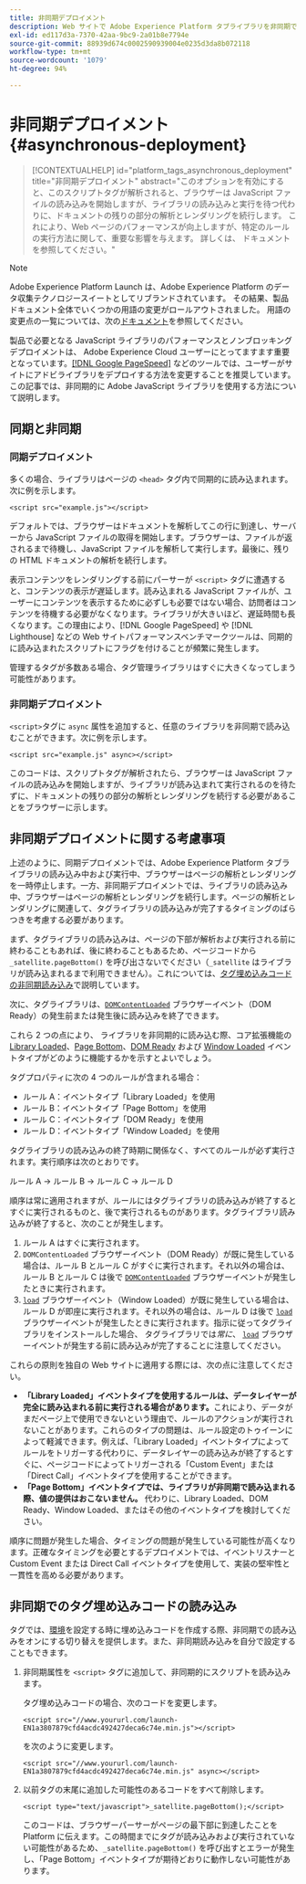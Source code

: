 ```yaml
---
title: 非同期デプロイメント
description: Web サイトで Adobe Experience Platform タブライブラリを非同期でデプロイする方法について説明します。
exl-id: ed117d3a-7370-42aa-9bc9-2a01b8e7794e
source-git-commit: 88939d674c0002590939004e0235d3da8b072118
workflow-type: tm+mt
source-wordcount: '1079'
ht-degree: 94%

---
```


# 非同期デプロイメント {#asynchronous-deployment}

>[!CONTEXTUALHELP]
>id="platform_tags_asynchronous_deployment"
>title="非同期デプロイメント"
>abstract="このオプションを有効にすると、このスクリプトタグが解析されると、ブラウザーは JavaScript ファイルの読み込みを開始しますが、ライブラリの読み込みと実行を待つ代わりに、ドキュメントの残りの部分の解析とレンダリングを続行します。 これにより、Web ページのパフォーマンスが向上しますが、特定のルールの実行方法に関して、重要な影響を与えます。 詳しくは、 ドキュメント を参照してください。"

>[!NOTE]
>
>Adobe Experience Platform Launch は、Adobe Experience Platform のデータ収集テクノロジースイートとしてリブランドされています。 その結果、製品ドキュメント全体でいくつかの用語の変更がロールアウトされました。 用語の変更点の一覧については、次の[ドキュメント](../../term-updates.md)を参照してください。

製品で必要となる JavaScript ライブラリのパフォーマンスとノンブロッキングデプロイメントは、 Adobe Experience Cloud ユーザーにとってますます重要となっています。[[!DNL Google PageSpeed]](https://developers.google.com/speed/pagespeed/insights/) などのツールでは、ユーザーがサイトにアドビライブラリをデプロイする方法を変更することを推奨しています。この記事では、非同期的に Adobe JavaScript ライブラリを使用する方法について説明します。

## 同期と非同期

### 同期デプロイメント

多くの場合、ライブラリはページの `<head>` タグ内で同期的に読み込まれます。次に例を示します。

```markup
<script src="example.js"></script>
```

デフォルトでは、ブラウザーはドキュメントを解析してこの行に到達し、サーバーから JavaScript ファイルの取得を開始します。ブラウザーは、ファイルが返されるまで待機し、JavaScript ファイルを解析して実行します。最後に、残りの HTML ドキュメントの解析を続行します。

表示コンテンツをレンダリングする前にパーサーが `<script>` タグに遭遇すると、コンテンツの表示が遅延します。読み込まれる JavaScript ファイルが、ユーザーにコンテンツを表示するために必ずしも必要ではない場合、訪問者はコンテンツを待機する必要がなくなります。ライブラリが大きいほど、遅延時間も長くなります。この理由により、[!DNL Google PageSpeed] や [!DNL Lighthouse] などの Web サイトパフォーマンスベンチマークツールは、同期的に読み込まれたスクリプトにフラグを付けることが頻繁に発生します。

管理するタグが多数ある場合、タグ管理ライブラリはすぐに大きくなってしまう可能性があります。

### 非同期デプロイメント

`<script>`タグに `async` 属性を追加すると、任意のライブラリを非同期で読み込むことができます。次に例を示します。

```markup
<script src="example.js" async></script>
```

このコードは、スクリプトタグが解析されたら、ブラウザーは JavaScript ファイルの読み込みを開始しますが、ライブラリが読み込まれて実行されるのを待たずに、ドキュメントの残りの部分の解析とレンダリングを続行する必要があることをブラウザーに示します。

## 非同期デプロイメントに関する考慮事項

上述のように、同期デプロイメントでは、Adobe Experience Platform タブライブラリの読み込み中および実行中、ブラウザーはページの解析とレンダリングを一時停止します。一方、非同期デプロイメントでは、ライブラリの読み込み中、ブラウザーはページの解析とレンダリングを続行します。ページの解析とレンダリングに関連して、タグライブラリの読み込みが完了するタイミングのばらつきを考慮する必要があります。

まず、タグライブラリの読み込みは、ページの下部が解析および実行される前に終わることもあれば、後に終わることもあるため、ページコードから `_satellite.pageBottom()` を呼び出さないでください（`_satellite` はライブラリが読み込まれるまで利用できません）。これについては、[タグ埋め込みコードの非同期読み込み](#loading-the-tags-embed-code-asynchronously)で説明しています。

次に、タグライブラリは、[`DOMContentLoaded`](https://developer.mozilla.org/ja-JP/docs/Web/Events/DOMContentLoaded) ブラウザーイベント（DOM Ready）の発生前または発生後に読み込みを終了できます。

これら 2 つの点により、 ライブラリを非同期的に読み込む際、コア拡張機能の [Library Loaded](../../extensions/client/core/overview.md#library-loaded-page-top)、[Page Bottom](../../extensions/client/core/overview.md#page-bottom)、[DOM Ready](../../extensions/client/core/overview.md#page-bottom) および [Window Loaded](../../extensions/client/core/overview.md#window-loaded) イベントタイプがどのように機能するかを示すとよいでしょう。

タグプロパティに次の 4 つのルールが含まれる場合：

* ルール A：イベントタイプ「Library Loaded」を使用
* ルール B：イベントタイプ「Page Bottom」を使用
* ルール C：イベントタイプ「DOM Ready」を使用
* ルール D：イベントタイプ「Window Loaded」を使用

タグライブラリの読み込みの終了時期に関係なく、すべてのルールが必ず実行されます。実行順序は次のとおりです。

ルール A → ルール B → ルール C → ルール D

順序は常に適用されますが、ルールにはタグライブラリの読み込みが終了するとすぐに実行されるものと、後で実行されるものがあります。タグライブラリ読み込みが終了すると、次のことが発生します。

1. ルール A はすぐに実行されます。
1. `DOMContentLoaded` ブラウザーイベント（DOM Ready）が既に発生している場合は、ルール B とルール C がすぐに実行されます。それ以外の場合は、ルール B とルール C は後で [`DOMContentLoaded`](https://developer.mozilla.org/en-US/docs/Web/Events/DOMContentLoaded) ブラウザーイベントが発生したときに実行されます。
1. [`load`](https://developer.mozilla.org/ja-JP/docs/Web/Events/load) ブラウザーイベント（Window Loaded）が既に発生している場合は、ルール D が即座に実行されます。それ以外の場合は、ルール D は後で [`load`](https://developer.mozilla.org/en-US/docs/Web/Events/load) ブラウザーイベントが発生したときに実行されます。指示に従ってタグライブラリをインストールした場合、 タグライブラリでは&#x200B;*常に*、 [`load`](https://developer.mozilla.org/en-US/docs/Web/Events/load) ブラウザーイベントが発生する前に読み込みが完了することに注意してください。

これらの原則を独自の Web サイトに適用する際には、次の点に注意してください。

* **「Library Loaded」イベントタイプを使用するルールは、データレイヤーが完全に読み込まれる前に実行される場合があります。**&#x200B;これにより、データがまだページ上で使用できないという理由で、ルールのアクションが実行されないことがあります。これらのタイプの問題は、ルール設定のトゥイーンによって軽減できます。例えば、「Library Loaded」イベントタイプによってルールをトリガーする代わりに、データレイヤーの読み込みが終了するとすぐに、ページコードによってトリガーされる「Custom Event」または「Direct Call」イベントタイプを使用することができます。
* **「Page Bottom」イベントタイプでは、ライブラリが非同期で読み込まれる際、値の提供はおこないません。**  代わりに、Library Loaded、DOM Ready、Window Loaded、またはその他のイベントタイプを検討してください。

順序に問題が発生した場合、タイミングの問題が発生している可能性が高くなります。正確なタイミングを必要とするデプロイメントでは、イベントリスナーと Custom Event または Direct Call イベントタイプを使用して、実装の堅牢性と一貫性を高める必要があります。

## 非同期でのタグ埋め込みコードの読み込み

タグでは、[環境](../publishing/environments.md)を設定する時に埋め込みコードを作成する際、非同期での読み込みをオンにする切り替えを提供します。また、非同期読み込みを自分で設定することもできます。

1. 非同期属性を `<script>` タグに追加して、非同期的にスクリプトを読み込みます。

   タグ埋め込みコードの場合、次のコードを変更します。

   ```markup
   <script src="//www.yoururl.com/launch-EN1a3807879cfd4acdc492427deca6c74e.min.js"></script>
   ```

   を次のように変更します。

   ```markup
   <script src="//www.yoururl.com/launch-EN1a3807879cfd4acdc492427deca6c74e.min.js" async></script>
   ```

1. 以前タグの末尾に追加した可能性のあるコードをすべて削除します。

   ```markup
   <script type="text/javascript">_satellite.pageBottom();</script>
   ```

   このコードは、ブラウザーパーサーがページの最下部に到達したことを Platform に伝えます。この時間までにタグが読み込みおよび実行されていない可能性があるため、`_satellite.pageBottom()` を呼び出すとエラーが発生し、「Page Bottom」イベントタイプが期待どおりに動作しない可能性があります。
